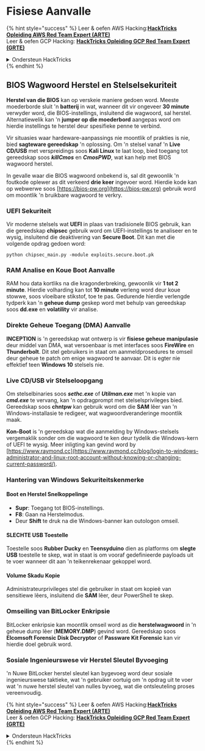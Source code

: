 # Fisiese Aanvalle

{% hint style="success" %}
Leer & oefen AWS Hacking:<img src="/.gitbook/assets/arte.png" alt="" data-size="line">[**HackTricks Opleiding AWS Red Team Expert (ARTE)**](https://training.hacktricks.xyz/courses/arte)<img src="/.gitbook/assets/arte.png" alt="" data-size="line">\
Leer & oefen GCP Hacking: <img src="/.gitbook/assets/grte.png" alt="" data-size="line">[**HackTricks Opleiding GCP Red Team Expert (GRTE)**<img src="/.gitbook/assets/grte.png" alt="" data-size="line">](https://training.hacktricks.xyz/courses/grte)

<details>

<summary>Ondersteun HackTricks</summary>

* Kyk na die [**subskripsie planne**](https://github.com/sponsors/carlospolop)!
* **Sluit aan by die** 💬 [**Discord groep**](https://discord.gg/hRep4RUj7f) of die [**telegram groep**](https://t.me/peass) of **volg** ons op **Twitter** 🐦 [**@hacktricks\_live**](https://twitter.com/hacktricks\_live)**.**
* **Deel hacking truuks deur PRs in te dien na die** [**HackTricks**](https://github.com/carlospolop/hacktricks) en [**HackTricks Cloud**](https://github.com/carlospolop/hacktricks-cloud) github repos.

</details>
{% endhint %}

## BIOS Wagwoord Herstel en Stelselsekuriteit

**Herstel van die BIOS** kan op verskeie maniere gedoen word. Meeste moederborde sluit 'n **batterij** in wat, wanneer dit vir ongeveer **30 minute** verwyder word, die BIOS-instellings, insluitend die wagwoord, sal herstel. Alternatiewelik kan 'n **jumper op die moederbord** aangepas word om hierdie instellings te herstel deur spesifieke penne te verbind.

Vir situasies waar hardeware-aanpassings nie moontlik of prakties is nie, bied **sagteware gereedskap** 'n oplossing. Om 'n stelsel vanaf 'n **Live CD/USB** met verspreidings soos **Kali Linux** te laat loop, bied toegang tot gereedskap soos **_killCmos_** en **_CmosPWD_**, wat kan help met BIOS wagwoord herstel.

In gevalle waar die BIOS wagwoord onbekend is, sal dit gewoonlik 'n foutkode oplewer as dit verkeerd **drie keer** ingevoer word. Hierdie kode kan op webwerwe soos [https://bios-pw.org](https://bios-pw.org) gebruik word om moontlik 'n bruikbare wagwoord te verkry.

### UEFI Sekuriteit

Vir moderne stelsels wat **UEFI** in plaas van tradisionele BIOS gebruik, kan die gereedskap **chipsec** gebruik word om UEFI-instellings te analiseer en te wysig, insluitend die deaktivering van **Secure Boot**. Dit kan met die volgende opdrag gedoen word:

`python chipsec_main.py -module exploits.secure.boot.pk`

### RAM Analise en Koue Boot Aanvalle

RAM hou data kortliks na die kragonderbreking, gewoonlik vir **1 tot 2 minute**. Hierdie volharding kan tot **10 minute** verleng word deur koue stowwe, soos vloeibare stikstof, toe te pas. Gedurende hierdie verlengde tydperk kan 'n **geheue dump** geskep word met behulp van gereedskap soos **dd.exe** en **volatility** vir analise.

### Direkte Geheue Toegang (DMA) Aanvalle

**INCEPTION** is 'n gereedskap wat ontwerp is vir **fisiese geheue manipulasie** deur middel van DMA, wat versoenbaar is met interfaces soos **FireWire** en **Thunderbolt**. Dit stel gebruikers in staat om aanmeldprosedures te omseil deur geheue te patch om enige wagwoord te aanvaar. Dit is egter nie effektief teen **Windows 10** stelsels nie.

### Live CD/USB vir Stelseloopgang

Om stelselbinaries soos **_sethc.exe_** of **_Utilman.exe_** met 'n kopie van **_cmd.exe_** te vervang, kan 'n opdragprompt met stelselsprivileges bied. Gereedskap soos **chntpw** kan gebruik word om die **SAM** lêer van 'n Windows-installasie te redigeer, wat wagwoordveranderinge moontlik maak.

**Kon-Boot** is 'n gereedskap wat die aanmelding by Windows-stelsels vergemaklik sonder om die wagwoord te ken deur tydelik die Windows-kern of UEFI te wysig. Meer inligting kan gevind word by [https://www.raymond.cc](https://www.raymond.cc/blog/login-to-windows-administrator-and-linux-root-account-without-knowing-or-changing-current-password/).

### Hantering van Windows Sekuriteitskenmerke

#### Boot en Herstel Snelkoppelinge

- **Supr**: Toegang tot BIOS-instellings.
- **F8**: Gaan na Herstelmodus.
- Deur **Shift** te druk na die Windows-banner kan outologon omseil.

#### SLECHTE USB Toestelle

Toestelle soos **Rubber Ducky** en **Teensyduino** dien as platforms om **slegte USB** toestelle te skep, wat in staat is om vooraf gedefinieerde payloads uit te voer wanneer dit aan 'n teikenrekenaar gekoppel word.

#### Volume Skadu Kopie

Administrateurprivileges stel die gebruiker in staat om kopieë van sensitiewe lêers, insluitend die **SAM** lêer, deur PowerShell te skep.

### Omseiling van BitLocker Enkripsie

BitLocker enkripsie kan moontlik omseil word as die **herstelwagwoord** in 'n geheue dump lêer (**MEMORY.DMP**) gevind word. Gereedskap soos **Elcomsoft Forensic Disk Decryptor** of **Passware Kit Forensic** kan vir hierdie doel gebruik word.

### Sosiale Ingenieurswese vir Herstel Sleutel Byvoeging

'n Nuwe BitLocker herstel sleutel kan bygevoeg word deur sosiale ingenieurswese taktieke, wat 'n gebruiker oortuig om 'n opdrag uit te voer wat 'n nuwe herstel sleutel van nulles byvoeg, wat die ontsleuteling proses vereenvoudig.

{% hint style="success" %}
Leer & oefen AWS Hacking:<img src="/.gitbook/assets/arte.png" alt="" data-size="line">[**HackTricks Opleiding AWS Red Team Expert (ARTE)**](https://training.hacktricks.xyz/courses/arte)<img src="/.gitbook/assets/arte.png" alt="" data-size="line">\
Leer & oefen GCP Hacking: <img src="/.gitbook/assets/grte.png" alt="" data-size="line">[**HackTricks Opleiding GCP Red Team Expert (GRTE)**<img src="/.gitbook/assets/grte.png" alt="" data-size="line">](https://training.hacktricks.xyz/courses/grte)

<details>

<summary>Ondersteun HackTricks</summary>

* Kyk na die [**subskripsie planne**](https://github.com/sponsors/carlospolop)!
* **Sluit aan by die** 💬 [**Discord groep**](https://discord.gg/hRep4RUj7f) of die [**telegram groep**](https://t.me/peass) of **volg** ons op **Twitter** 🐦 [**@hacktricks\_live**](https://twitter.com/hacktricks\_live)**.**
* **Deel hacking truuks deur PRs in te dien na die** [**HackTricks**](https://github.com/carlospolop/hacktricks) en [**HackTricks Cloud**](https://github.com/carlospolop/hacktricks-cloud) github repos.

</details>
{% endhint %}
